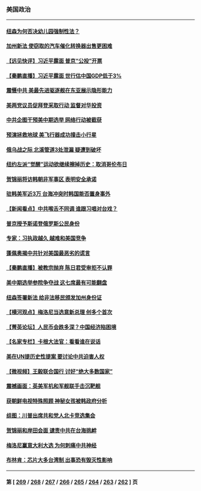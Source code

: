 ### 美国政治
---
#### [纽森为何否决幼儿园强制性法？](../../pages/ncid1078159/n13834127.md) 
#### [加州新法 使窃取的汽车催化转换器出售更困难](../../pages/ncid1078159/n13834122.md) 
#### [【远见快评】习近平露面 普京“公投”开票](../../pages/ncid1078159/n13834003.md) 
#### [【秦鹏直播】习近平露面 世行估中国GDP低于3%](../../pages/ncid1078159/n13834000.md) 
#### [震慑中共 美最先进驱逐舰在东亚展示隐形能力](../../pages/ncid1078159/n13833918.md) 
#### [美两党议员促拜登采取行动 监督对华投资](../../pages/ncid1078159/n13833908.md) 
#### [中共企图干预美中期选举 网络行动被截获](../../pages/ncid1078159/n13833877.md) 
#### [预演拯救地球 美飞行器成功撞击小行星](../../pages/ncid1078159/n13833749.md) 
#### [俄乌战之际 北溪管道3处泄漏 疑遭到破坏](../../pages/ncid1078159/n13833745.md) 
#### [纽约左派“觉醒”运动欲继续擦掉历史：取消哥伦布日](../../pages/ncid1078159/n13833448.md) 
#### [贺锦丽将访韩朝非军事区 表明安全承诺](../../pages/ncid1078159/n13833473.md) 
#### [驻韩美军近3万 台海冲突时韩国能否置身事外](../../pages/ncid1078159/n13833401.md) 
#### [【新闻看点】中共喉舌不同调 谁跟习唱对台戏？](../../pages/ncid1078159/n13833235.md) 
#### [普京授予斯诺登俄罗斯公民身份](../../pages/ncid1078159/n13833380.md) 
#### [专家：习执政越久 越难和美国竞争](../../pages/ncid1078159/n13833282.md) 
#### [蓬佩奥揭中共针对美国最恶劣的谎言](../../pages/ncid1078159/n13833370.md) 
#### [【秦鹏直播】被教宗抛弃 陈日君受审拒不认罪](../../pages/ncid1078159/n13833266.md) 
#### [美中期选举参院争夺战 这七席最有可能翻盘](../../pages/ncid1078159/n13833135.md) 
#### [纽森签署新法 给非法移民颁发加州身份证](../../pages/ncid1078159/n13833293.md) 
#### [【横河观点】梅洛尼当选意新总理 创多个首次](../../pages/ncid1078159/n13833252.md) 
#### [【菁英论坛】人民币会跌多深？中国经济陷困境](../../pages/ncid1078159/n13833237.md) 
#### [【名家专栏】卡根大法官：看看谁在说话](../../pages/ncid1078159/n13832996.md) 
#### [美在UN提历史性提案 要讨论中共迫害人权](../../pages/ncid1078159/n13833221.md) 
#### [【微视频】王毅联合国行 讨好“绝大多数国家”](../../pages/ncid1078159/n13833075.md) 
#### [震撼画面：英美军机和军舰联手击沉靶舰](../../pages/ncid1078159/n13833109.md) 
#### [获朝鲜电视特殊照顾 神秘女孩被韩政府分析](../../pages/ncid1078159/n13833076.md) 
#### [组图：川普出席共和党人北卡竞选集会](../../pages/ncid1078159/n13832912.md) 
#### [贺锦丽和岸田会面 谴责中共在台海挑衅](../../pages/ncid1078159/n13833009.md) 
#### [梅洛尼赢意大利大选 为何刺痛中共神经](../../pages/ncid1078159/n13833003.md) 
#### [布林肯：芯片大多台湾制 出事恐有毁灭性影响](../../pages/ncid1078159/n13832891.md) 

---
#### 第 [ [269](./269.md) / [268](./268.md) / [267](./267.md) / [266](./266.md) / [265](./265.md) / [264](./264.md) / [263](./263.md) / [262](./262.md) ] 页
